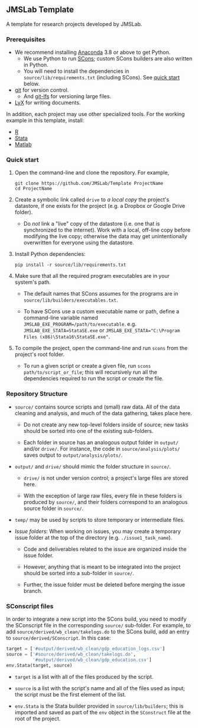 ## JMSLab Template

A template for research projects developed by JMSLab.

### Prerequisites

- We recommend installing [Anaconda](https://www.anaconda.com/products/individual) 3.8 or above to get Python.
    - We use Python to run [SCons](https://scons.org); custom SCons builders are also written in Python.
    - You will need to install the dependencies in `source/lib/requirements.txt` (including SCons). See [quick start](#quick-start) below.
- [git](https://git-scm.com/downloads) for version control.
    - And [git-lfs](https://git-lfs.github.com/) for versioning large files.
- [LyX](https://www.lyx.org/Download) for writing documents.

In addition, each project may use other specialized tools. For the working example in this template, install:

- [R](https://www.r-project.org/)
- [Stata](https://www.stata.com/install-guide/)
- [Matlab](https://www.mathworks.com/help/install/install-products.html)

### Quick start

1. Open the command-line and clone the repository. For example,

    ```
    git clone https://github.com/JMSLab/Template ProjectName
    cd ProjectName
    ```

2. Create a symbolic link called `drive` to _a local copy_ the project's datastore, if one exists for the project (e.g. a Dropbox or Google Drive folder).

    - Do _not_ link a "live" copy of the datastore (i.e. one that is synchronized to the internet). Work with a local, off-line copy before modifying the live copy;  otherwise the data may get unintentionally overwritten for everyone using the datastore. 

3. Install Python dependencies:

    ```
    pip install -r source/lib/requirements.txt
    ```

4. Make sure that all the required program executables are in your system's path. 

    - The default names that SCons assumes for the programs are in `source/lib/builders/executables.txt`.

    - To have SCons use a custom executable name or path, define a command-line variable named `JMSLAB_EXE_PROGRAM=/path/to/executable`. e.g. `JMSLAB_EXE_STATA=StataSE.exe` or `JMSLAB_EXE_STATA="C:\Program Files (x86)\Stata16\StataSE.exe"`.

5. To compile the project, open the command-line and run `scons` from the project's root folder.

    - To run a given script or create a given file, run `scons path/to/script_or_file`; this will recursively run all the dependencies required to run the script or create the file.

### Repository Structure

- `source/` contains source scripts and (small) raw data. All of the data cleaning and analysis, and much of the data gathering, takes place here. 

    - Do not create any new top-level folders inside of source;  new tasks should be sorted into one of the existing sub-folders.

    - Each folder in source has an analogous output folder in `output/` and/or `drive/`. For instance, the code in `source/analysis/plots/` saves output to `output/analysis/plots/`.

- `output/` and `drive/` should mimic the folder structure in `source/`.

    - `drive/` is not under version control; a project's large files are stored here.

    - With the exception of large raw files, every file in these folders is produced by `source/`, and their folders correspond to an analogous source folder in `source/`.

- `temp/` may be used by scripts to store temporary or intermediate files.

- _Issue folders_: When working on issues, you may create a temporary issue folder at the top of the directory (e.g. `./issue1_task_name`).

    - Code and deliverables related to the issue are organized inside the issue folder.

    - However, anything that is meant to be integrated into the project should be sorted into a sub-folder in `source/`.

    - Further, the issue folder must be deleted before merging the issue branch.

### SConscript files

In order to integrate a new script into the SCons build, you need to modify the SConscript file in the corresponding `source/` sub-folder.  For example, to add `source/derived/wb_clean/takelogs.do` to the SCons build, add an entry to `source/derived/SConscript`. In this case:

```python
target = ['#output/derived/wb_clean/gdp_education_logs.csv']
source = ['#source/derived/wb_clean/takelogs.do',
          '#output/derived/wb_clean/gdp_education.csv']
env.Stata(target, source)
```

- `target` is a list with all of the files produced by the script.

- `source` is a list with the script's name and all of the files used as input; the script must be the first element of the list.

- `env.Stata` is the Stata builder provided in `source/lib/builders`; this is imported and saved as part of the `env` object in the `SConstruct` file at the root of the project. 
